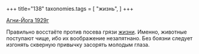 +++
title="138"
taxonomies.tags = [
 "жизнь",
]
+++

[Агни-Йога 1929г](/agni/1929)

Правильно восстаёте против посева грязи [жизни](/tags/жизнь). Именно, животные поступают чище, ибо их воображение незапятнано. Без боязни следует изгонять скверную привычку засорять молодым глаза.